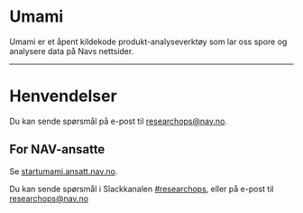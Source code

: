 Umami
=====

Umami er et åpent kildekode produkt-analyseverktøy som lar oss spore og analysere data på Navs nettsider.

---

# Henvendelser

Du kan sende spørsmål på e-post til [researchops@nav.no](mailto:researchops@nav.no).

## For NAV-ansatte

Se [startumami.ansatt.nav.no](https://startumami.ansatt.nav.no/).

Du kan sende spørsmål i Slackkanalen [#researchops](https://nav-it.slack.com/archives/C02UGFS2J4B), eller på e-post til [researchops@nav.no](mailto:researchops@nav.no)
